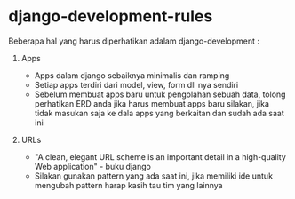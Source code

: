 django-development-rules
========================

Beberapa hal yang harus diperhatikan adalam django-development :

1. Apps
    - Apps dalam django sebaiknya minimalis dan ramping
    - Setiap apps terdiri dari model, view, form dll nya sendiri
    - Sebelum membuat apps baru untuk pengolahan sebuah data, tolong perhatikan ERD anda jika harus membuat apps baru silakan, jika tidak masukan saja ke dala apps yang berkaitan dan sudah ada saat ini
  
2. URLs
    - "A clean, elegant URL scheme is an important detail in a high-quality Web application" - buku django
    - Silakan gunakan pattern yang ada saat ini, jika memiliki ide untuk mengubah pattern harap kasih tau tim yang lainnya

